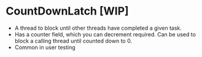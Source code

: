 # CountDownLatch [WIP]

- A thread to block until other threads have completed a given task.
- Has a counter field, which you can decrement required. Can be used to block a calling thread until counted down to 0. 
- Common in user testing
